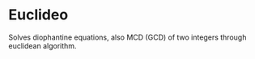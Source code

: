 # Euclideo
Solves diophantine equations, also MCD (GCD) of two integers through euclidean algorithm.
